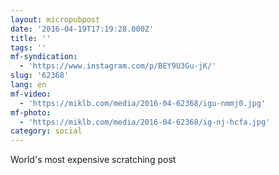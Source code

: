 ```yaml
---
layout: micropubpost
date: '2016-04-19T17:19:28.000Z'
title: ''
tags: ''
mf-syndication:
  - 'https://www.instagram.com/p/BEY9U3Gu-jK/'
slug: '62368'
lang: en
mf-video:
  - 'https://miklb.com/media/2016-04-62368/igu-nmmj0.jpg'
mf-photo:
  - 'https://miklb.com/media/2016-04-62368/ig-nj-hcfa.jpg'
category: social
---
```

World&#39;s most expensive scratching post
